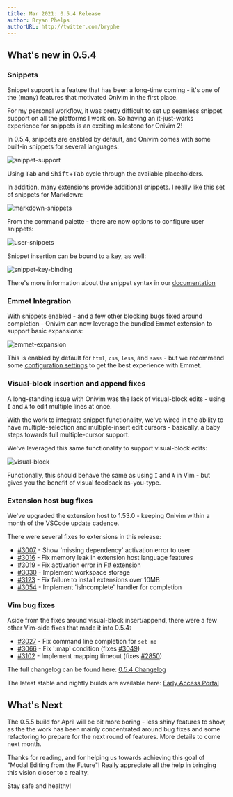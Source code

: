 ```yaml
---
title: Mar 2021: 0.5.4 Release
author: Bryan Phelps
authorURL: http://twitter.com/bryphe
---
```


## What's new in 0.5.4

### Snippets

Snippet support is a feature that has been a long-time coming - it's one of the (many) features that motivated Onivim in the first place.

For my personal workflow, it was pretty difficult to set up seamless snippet support on all the platforms I work on. So having an it-just-works experience for snippets
is an exciting milestone for Onivim 2!

In 0.5.4, snippets are enabled by default, and Onivim comes with some built-in snippets for several languages:

![snippet-support](https://user-images.githubusercontent.com/13532591/109021934-3276e700-7670-11eb-84d3-3637dc290016.gif)

Using <kbd>Tab</kbd> and <kbd>Shift</kbd>+<kbd>Tab</kbd> cycle through the available placeholders.

In addition, many extensions provide additional snippets. I really like this set of snippets for Markdown:

![markdown-snippets](https://user-images.githubusercontent.com/13532591/109021939-33a81400-7670-11eb-97d3-ebbcfa18c3cc.gif)

From the command palette - there are now options to configure user snippets:

![user-snippets](https://user-images.githubusercontent.com/13532591/109868107-1c42cb00-7c1c-11eb-9abf-49f762e57d33.gif)

Snippet insertion can be bound to a key, as well:

![snippet-key-binding](https://user-images.githubusercontent.com/13532591/109041574-082f2480-7684-11eb-9ee4-bc7bcbc89a2c.gif)

There's more information about the snippet syntax in our [documentation](https://onivim.github.io/docs/using-onivim/snippets)

### Emmet Integration

With snippets enabled - and a few other blocking bugs fixed around completion - Onivim can now leverage the bundled Emmet extension to support basic expansions:

![emmet-expansion](https://user-images.githubusercontent.com/13532591/109021943-34d94100-7670-11eb-88ba-bb8f96085d30.gif)

This is enabled by default for `html`, `css`, `less`, and `sass` - but we recommend some [configuration settings](https://onivim.github.io/docs/using-onivim/emmet#recommended-configuration) to get the best experience with Emmet.

### Visual-block insertion and append fixes

A long-standing issue with Onivim was the lack of visual-block edits - using `I` and `A` to edit multiple lines at once. 

With the work to integrate snippet functionality, we've wired in the ability to have multiple-selection and multiple-insert edit cursors - basically, a baby steps towards full multiple-cursor support.

We've leveraged this same functionality to support visual-block edits:

![visual-block](https://user-images.githubusercontent.com/13532591/109027545-c39c8c80-7675-11eb-89c4-2008a34d9632.gif)

Functionally, this should behave the same as using `I` and `A` in Vim - but gives you the benefit of visual feedback as-you-type.

### Extension host bug fixes

We've upgraded the extension host to 1.53.0 - keeping Onivim within a month of the VSCode update cadence.

There were several fixes to extensions in this release:

- [#3007](https://github.com/onivim/oni2/pulls/3007) - Show 'missing dependency' activation error to user
- [#3016](https://github.com/onivim/oni2/pulls/3016) - Fix memory leak in extension host language features
- [#3019](https://github.com/onivim/oni2/pulls/3019) - Fix activation error in F# extension
- [#3030](https://github.com/onivim/oni2/pulls/3030) - Implement workspace storage
- [#3123](https://github.com/onivim/oni2/pulls/3123) - Fix failure to install extensions over 10MB
- [#3054](https://github.com/onivim/oni2/pulls/3054) - Implement 'isIncomplete' handler for completion

### Vim bug fixes

Aside from the fixes around visual-block insert/append, there were a few other Vim-side fixes that made it into 0.5.4:

- [#3027](https://github.com/onivim/oni2/pulls/3027) - Fix command line completion for `set no`
- [#3066](https://github.com/onivim/oni2/pulls/3066) - Fix ':map' condition (fixes [#3049](https://github.com/onivim/oni2/issues/3049))
- [#3102](https://github.com/onivim/oni2/pulls/3102) - Implement mapping timeout (fixes [#2850](https://github.com/onivim/oni2/issues/2850))

The full changelog can be found here: [0.5.4 Changelog](https://github.com/onivim/oni2/blob/0488d50c47313e5bd5e10eb577d483c7adfb5f96/CHANGES_CURRENT.md)

The latest stable and nightly builds are available here: [Early Access Portal](https://v2.onivim.io/early-access-portal)

## What's Next

The 0.5.5 build for April will be bit more boring - less shiny features to show, as the the work has been mainly concentrated around bug fixes and some refactoring to prepare for the next round of features. More details to come next month.

Thanks for reading, and for helping us towards achieving this goal of "Modal Editing from the Future"! Really appreciate all the help in bringing this vision closer to a reality.

Stay safe and healthy!
